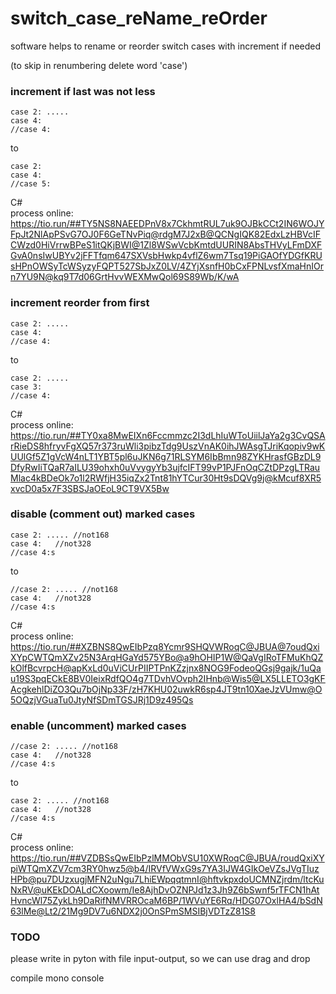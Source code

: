 # switch_case_reName_reOrder
software helps to rename or reorder switch cases with increment if needed

(to skip in renumbering delete word 'case')

### increment if last was not less
```
case 2: .....  
case 4:  
//case 4:  
```
to
``` 
case 2:  
case 4:  
//case 5:  
```
C#  
process online:  
https://tio.run/##TY5NS8NAEEDPnV8x7CkhmtRUL7uk9OJBkCCt2IN6WOJYFpJt2NlApPSvG7OJ0F6GeTNvPiq@rdgM7J2xB@QCNgIQK82EdxLzHBVcIFCWzd0HiVrrwBPeS1itQKjBWI@1Zl8WSwVcbKmtdUURIN8AbsTHVyLFmDXFGvA0nsIwUBYv2jFFTfqm647SXVsbHwkp4vflZ6wm7Tsq19PiGAOfYDGfKRUsHPnOWSyTcWSyzyFQPT527SbJxZ0LV/4ZYjXsnfH0bCxFPNLvsfXmaHnIOrn7YU9N@kq9T7d06GrtHvvWEXMwQol69S89Wb/K/wA


### increment reorder from first
```
case 2: .....  
case 4:  
//case 4:  
```
to
``` 
case 2: ..... 
case 3:  
//case 4:  
```
C#  
process online:  
https://tio.run/##TY0xa8MwEIXn6Fccmmzc2I3dLhIuWToUiilJaYa2g3CvQSArRieDS8hfryvFgXQ57r373ruWli3pibzTdg9UszVnAK0ihJWAsgTJriKqopiv9wKUUlGf5Z1gVcW4nLT1YBT5pl6uJKN6g71RLSYM6IbBmn98ZYKHrasfGBzDL9DfyRwIiTQaR7aILU39ohxh0uVvygyYb3ujfcIFT99vP1PJFnOqCZtDPzgLTRauMlac4kBDeOk7o1l2RWfjH35iqZx2Tnt81hYTCur30Ht9sDQVg9j@kMcuf8XR5xvcD0a5x7F3SBSJaOEoL9CT9VX5Bw

### disable (comment out) marked cases
```
case 2: ..... //not168  
case 4:   //not328  
//case 4:s  
```
to
``` 
//case 2: ..... //not168  
case 4:   //not328  
//case 4:s    
```
C#  
process online:  
https://tio.run/##XZBNS8QwEIbPzq8Ycmr9SHQVWRoqC@JBUA@7oudQxiXYpCWTQmXZv25N3ArqHGaYd575YBo@a9hOHIP1W@QaVgIRoTFMuKhQZkOlfBcvrpcH@apKxLd0uViCUrPIIPTPnKZzjnx8NOG9FodeoQGsj9gajk/1uQau19S3pqECkE8BV0IeixRdfQO4g7TDvhVOvph2IHnb@Wis5@LX5LLETO3gKFAcgkehlDiZO3Qu7bOjNp33F/zH7KHU02uwkR6sp4JT9tn10XaeJzVUmw@O5OQzjVGuaTu0JtyNfSDmTGSJRj1D9z495Qs


### enable (uncomment) marked cases
```
//case 2: ..... //not168  
case 4:   //not328  
//case 4:s  
```
to
``` 
case 2: ..... //not168  
case 4:   //not328  
//case 4:s    
```
C#  
process online:  
https://tio.run/##VZDBSsQwEIbPzlMMObVSU10XWRoqC@JBUA/roudQxiXYpiWTQmXZV7cm3RY0hwz5@b4/IRVfVWxG9s7YA3IJW4GIkOeVZsJVgTIuzHPb@pu7DUzxugjMFN2uNgu7LhiEWpqqtmnI@hftvkpxdoUCMNZjrdm/ltcKuNxRV@uKEkDOALdCXoowm/Ie8AjhDvOZNPJd1z3Jh9Z6bSwnf5rTFCN1hAtHvncWl75ZykLh9DaRifNMVRROcaM6BP/1WVuYE6Rq/HDG07OxlHA4/bSdN63lMe@Lt2/21Mg9DV7u6NDX2j0OnSPmSMSIBjVDTzZ81S8
### TODO
please write in pyton with file input-output, so we can use drag and drop

compile mono console


